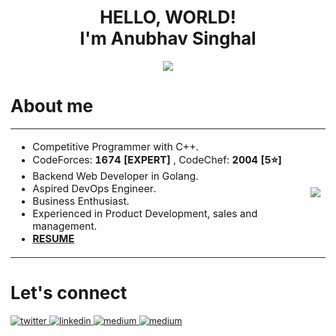 <div align="center">
<!--   <img src="https://media.giphy.com/media/L1R1tvI9svkIWwpVYr/giphy.gif" align="center"/> -->
  <h1> HELLO, WORLD!<br>I'm Anubhav Singhal </h1> 
   <a href="https://twitter.com/anubhavitis"> <img src=https://img.shields.io/twitter/follow/anubhavitis?style=social /> </a>
</div>
<h1> About me </h1>
<table border="0" >
 <tr>
    <td>
        <ul>
          <li> Competitive Programmer with C++. </li>
          <li> CodeForces: <strong> 1674 [EXPERT] </strong>, CodeChef: <strong> 2004 [5⭐]</strong> </li>
          <li> Backend Web Developer in Golang. </li>
          <li> Aspired DevOps Engineer. </li>
          <li> Business Enthusiast. </li>
          <li> Experienced in Product Development, sales and management. </li>
          <li> <strong> <a href="https://anubhavitis.github.io/Resume/" target="_blank"> RESUME </a></strong> </li>
        </ul></b>
    </td>
    <td>  <img src="https://github-readme-stats.vercel.app/api?username=anubhavitis&show_icons=true&theme=dark" />
    </td>
 </tr>
</table>

<h1> Let's connect </h1>
<div>
  <a href="https://twitter.com/anubhavitis" target="_blank">
    <img src=https://img.shields.io/badge/twitter-%2300acee.svg?&style=for-the-badge&logo=twitter&logoColor=white alt=twitter style="margin-bottom: 5px;" />
  </a>
  <a href="https://linkedin.com/in/anubhavitis" target="_blank">
    <img src=https://img.shields.io/badge/linkedin-%231E77B5.svg?&style=for-the-badge&logo=linkedin&logoColor=white alt=linkedin style="margin-bottom: 5px;" />
  </a>
  <a href="https://medium.com/@anubhavitis" target="_blank">
    <img src=https://img.shields.io/badge/medium-%23292929.svg?&style=for-the-badge&logo=medium&logoColor=white alt=medium style="margin-bottom: 5px;" />
  </a>
  <a href="https://dev.to/anubhavitis" target="_blank">
    <img src=https://img.shields.io/badge/Dev.To-%23292929.svg?&style=for-the-badge&logo=dev.to&logoColor=white alt=medium style="margin-bottom: 5px;" />
  </a>
</div>
